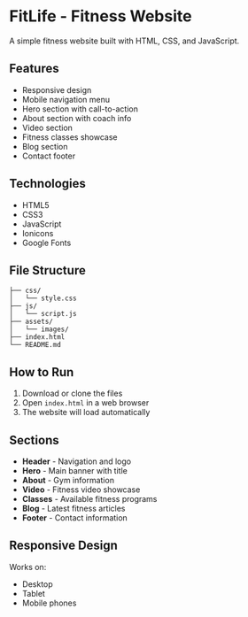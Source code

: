 # FitLife - Fitness Website

A simple fitness website built with HTML, CSS, and JavaScript.

## Features

- Responsive design
- Mobile navigation menu
- Hero section with call-to-action
- About section with coach info
- Video section
- Fitness classes showcase
- Blog section
- Contact footer

## Technologies

- HTML5
- CSS3
- JavaScript
- Ionicons
- Google Fonts

## File Structure

```
├── css/
│   └── style.css
├── js/
│   └── script.js
├── assets/
│   └── images/
├── index.html
└── README.md
```

## How to Run

1. Download or clone the files
2. Open `index.html` in a web browser
3. The website will load automatically

## Sections

- **Header** - Navigation and logo
- **Hero** - Main banner with title
- **About** - Gym information
- **Video** - Fitness video showcase
- **Classes** - Available fitness programs
- **Blog** - Latest fitness articles
- **Footer** - Contact information

## Responsive Design

Works on:
- Desktop
- Tablet
- Mobile phones